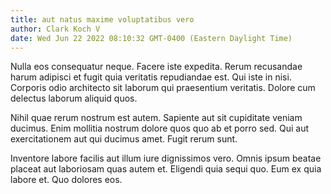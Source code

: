 ```yaml
---
title: aut natus maxime voluptatibus vero
author: Clark Koch V
date: Wed Jun 22 2022 08:10:32 GMT-0400 (Eastern Daylight Time)
---
```

Nulla eos consequatur neque. Facere iste expedita. Rerum recusandae harum adipisci et fugit quia veritatis repudiandae est. Qui iste in nisi. Corporis odio architecto sit laborum qui praesentium veritatis. Dolore cum delectus laborum aliquid quos.

 Nihil quae rerum nostrum est autem. Sapiente aut sit cupiditate veniam ducimus. Enim mollitia nostrum dolore quos quo ab et porro sed. Qui aut exercitationem aut qui ducimus amet. Fugit rerum sunt.

 Inventore labore facilis aut illum iure dignissimos vero. Omnis ipsum beatae placeat aut laboriosam quas autem et. Eligendi quia sequi quo. Eum ex quia labore et. Quo dolores eos.